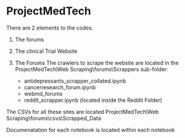 # ProjectMedTech
There are 2 elements to the codes. 
 1. The forums
 2. The clinical Trial Website

 1. The Forums
 The crawlers to scrape the website are located in the ProjectMedTech\Web Scraping\forums\Scrappers sub-folder:
    - antidepressants_scrapper_collated.ipynb
    - cancerresearch_forum.ipynb
    - webmd_forums
    - reddit_scrapper.ipynb (located inside the Reddit Folder)

The CSVs for all these sites are located ProjectMedTech\Web Scraping\forums\csvs\Scrapped_Data

Documenatation for each notebook is located within each notebook

